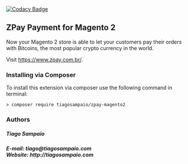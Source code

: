 [![Codacy Badge](https://api.codacy.com/project/badge/Grade/caeb5d2e56534ce5aef8f0213d17ca47)](https://www.codacy.com/app/tiagoosampaio/zpay-magento2?utm_source=github.com&amp;utm_medium=referral&amp;utm_content=tiagosampaio/zpay-magento2&amp;utm_campaign=Badge_Grade)

<h2>ZPay Payment for Magento 2</h2>
Now your Magento 2 store is able to let your customers pay their orders with Bitcoins, the most popular crypto currency in the world.

Visit https://www.zpay.com.br/.

<h3>Installing via Composer</h3>

To install this extension via composer use the following command in terminal:

``> composer require tiagosampaio/zpay-magento2``

<h3>Authors</h3>

<h5>Tiago Sampaio<h5>
<b>E-mail</b>: tiago@tiagosampaio.com<br>
<b>Website</b>: http://tiagosampaio.com
